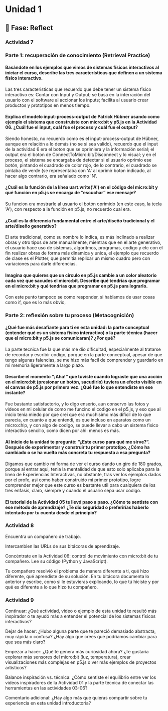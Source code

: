# Unidad 1

## 🤔 Fase: Reflect

### Actividad 7

### Parte 1: recuperación de conocimiento (Retrieval Practice) 

#### Basándote en los ejemplos que vimos de sistemas físicos interactivos al iniciar el curso, describe las tres características que definen a un sistema físico interactivo.

Las tres caracteristicas que recuerdo que debe tener un sistema físico interactivo es: Contar con Input y Output; se basa en la interración del usuario con el software al accionar los inputs; facilita al usuario crear productos y prototipos en menos tiempo.

#### Explica el modelo input-process-output de Patrick Hübner usando como ejemplo el sistema que construiste con micro:bit y p5.js en la Actividad 06. ¿Cuál fue el input, cuál fue el proceso y cuál fue el output?

Siendo honesto, no recuerdo como es el input-process-output de Hübner, aunque en relación a lo demás (no se si sea valido), recuerdo que el input de la actividad 6 era el boton que se oprimiera y la información serial; el output era el boton de ConnectToMicro:bit/Disconnect y lo visual; y en el proceso, el sistema se encargaba de detectar si el usuario oprimio ese botón, pintando el cuadrado de color rojo, de lo contrario, el cuadrado se pintaba de verde (se representaba con 'A' al oprimir boton indicado, al hacer algo contrario, era señalado como 'N'.

#### ¿Cuál es la función de la línea uart.write('A') en el código del micro:bit y qué función en p5.js se encarga de “escuchar” ese mensaje?

Su funcion era mostrarle al usuario el botón oprimido (en este caso, la tecla 'A'), con respecto a la función en p5.js, no recuerdo cual era.

#### ¿Cuál es la diferencia fundamental entre el arte/diseño tradicional y el arte/diseño generativo?

El arte tradicional, como su nombre lo indica, es más inclinado a realizar obras y otro tipos de arte manualmente, mientras que en el arte generativo, el usuario hace uso de sistemas, algoritmos, programas, codigo y etc con el fin realizar obras de forma más dinamica y unica, el ejemplo que recuerdo de clase es el Plotter, que permitia replicar un mismo cuadro pero con variaciones para darle diferencias.

#### Imagina que quieres que un círculo en p5.js cambie a un color aleatorio cada vez que sacudes el micro:bit. Describe qué tendrías que programar en el micro:bit y qué tendrías que programar en p5.js para lograrlo.

Con este punto tampoco se como responder, si hablamos de usar cosas como if, que es lo más obvio, 

### Parte 2: reflexión sobre tu proceso (Metacognición)

#### ¿Qué fue más desafiante para ti en esta unidad: la parte conceptual (entender qué es un sistema físico interactivo) o la parte técnica (hacer que el micro:bit y p5.js se comunicaran)? ¿Por qué?

La parte tecnica fue la que más me dio dificultad, especialmente al tratarse de recordar y escribir codigo, porque en la parte conceptual, apesar de que tengo algunas falencias, se me hizo más facil de comprender y guardarlo en mi memoria ligeramente a largo plazo.

#### Describe el momento “¡Aha!” que tuviste cuando lograste que una acción en el micro:bit (presionar un botón, sacudirlo) tuviera un efecto visible en el canvas de p5.js por primera vez. ¿Qué fue lo que entendiste en ese instante?

Fue bastante satisfactorio, y lo digo enserio, aun conservo las fotos y videos en mi celular de como me funcino el codigo en el p5.js, y eso que al inicio tenia miedo por que crei que era muchisimo más dificil de lo que parecia, en cuanto a que entendi, es que incluso en aparatos como un micro:chip, y con algo de codigo, se puede llevar a cabo un sistema fisico interactivo sencillo, como dicen por ahi: menos es más.

#### Al inicio de la unidad te pregunté: “¿Este curso para qué me sirve?”. Después de experimentar y construir tu primer prototipo, ¿Cómo ha cambiado o se ha vuelto más concreta tu respuesta a esa pregunta?

Digamos que cambio mi forma de ver el curso dando un giro de 180 grados, porque al entrar aqui, tenia la mentalidad de que esto solo aplicaba para la linea de Experiencias Interactivas, no obstante, tras ver los ejemplos dados por el profe, asi como haber construido mi primer prototipo, logre comprender mejor que este curso es bastante util para cualquiera de los tres enfasis, claro, siempre y cuando el usuario sepa usar codigo.

#### El tutorial de la Actividad 05 te llevó paso a paso. ¿Cómo te sentiste con ese método de aprendizaje? ¿Te dio seguridad o preferirías haberlo intentado por tu cuenta desde el principio?



### Actividad 8

Encuentra un compañero de trabajo.



Intercambien las URLs de sus bitácoras de aprendizaje.



Concéntrate en la Actividad 06: control de movimiento con micro:bit de tu compañero. Lee su código (Python y JavaScript).



Tu compañero resolvió el problema de manera diferente a ti, qué hizo diferente, qué aprendiste de su solución. En tu bitácora documenta lo anterior y escribe, como si le estuvieras explicando, lo que tú hiciste y por qué es diferente a lo que hizo tu compañero.



### Actividad 9

Continuar: ¿Qué actividad, video o ejemplo de esta unidad te resultó más inspirador o te ayudó más a entender el potencial de los sistemas físicos interactivos?



Dejar de hacer: ¿Hubo alguna parte que te pareció demasiado abstracta, muy rápida o confusa? ¿Hay algo que crees que podríamos cambiar para que sea más claro?



Empezar a hacer: ¿Qué te genera más curiosidad ahora? ¿Te gustaría explorar más sensores del micro:bit (luz, temperatura), crear visualizaciones más complejas en p5.js o ver más ejemplos de proyectos artísticos?



Balance inspiración vs. técnica: ¿Cómo sentiste el equilibrio entre ver los videos inspiradores de la Actividad 01 y la parte técnica de conectar las herramientas en las actividades 03-06?



Comentario adicional: ¿Hay algo más que quieras compartir sobre tu experiencia en esta unidad introductoria?


